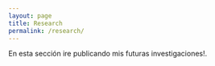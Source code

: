 ```yaml
---
layout: page
title: Research
permalink: /research/
---
```


En esta sección ire publicando mis futuras investigaciones!.

